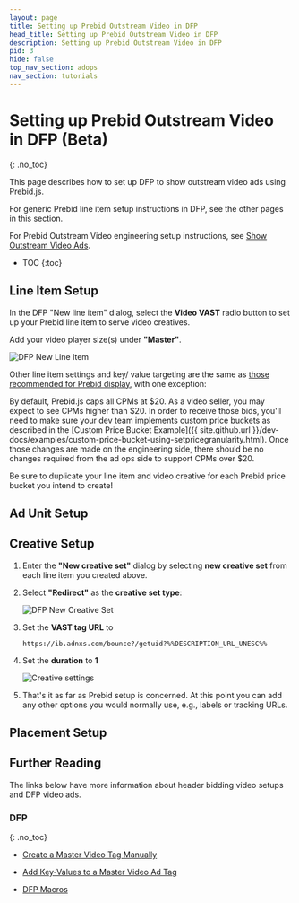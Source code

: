 ```yaml
---
layout: page
title: Setting up Prebid Outstream Video in DFP
head_title: Setting up Prebid Outstream Video in DFP
description: Setting up Prebid Outstream Video in DFP
pid: 3
hide: false
top_nav_section: adops
nav_section: tutorials
---
```


# Setting up Prebid Outstream Video in DFP (Beta)
{: .no_toc}

This page describes how to set up DFP to show outstream video ads using Prebid.js.

For generic Prebid line item setup instructions in DFP, see the other pages in this section.

For Prebid Outstream Video engineering setup instructions, see
[Show Outstream Video Ads]({{site.github.url}}/dev-docs/show-outstream-video-ads.html).

* TOC
{:toc}

## Line Item Setup

In the DFP "New line item" dialog, select the **Video VAST** radio button to set up your Prebid line item to serve video creatives.

Add your video player size(s) under **"Master"**.

![DFP New Line Item]({{site.github.url}}/assets/images/ad-ops/dfp-creative-setup/dfp-creative-setup-03.png)

Other line item settings and key/ value targeting are the same as [those recommended for Prebid display]({{site.github.url}}/adops/step-by-step.html#step-1-add-a-line-item), with one exception:

By default, Prebid.js caps all CPMs at $20.  As a video seller, you may expect to see CPMs higher than $20.  In order to receive those bids, you'll need to make sure your dev team implements custom price buckets as described in the [Custom Price Bucket Example]({{ site.github.url }}/dev-docs/examples/custom-price-bucket-using-setpricegranularity.html).  Once those changes are made on the engineering side, there should be no changes required from the ad ops side to support CPMs over $20.

Be sure to duplicate your line item and video creative for each Prebid price bucket you intend to create!

## Ad Unit Setup

## Creative Setup

1. Enter the **"New creative set"** dialog by selecting **new creative set** from each line item you created above. 

2. Select **"Redirect"** as the **creative set type**:

   ![DFP New Creative Set]({{site.github.url}}/assets/images/ad-ops/dfp-creative-setup/dfp-creative-setup-01.png)

3. Set the **VAST tag URL** to 

   ```
   https://ib.adnxs.com/bounce?/getuid?%%DESCRIPTION_URL_UNESC%%
   ```

4. Set the **duration** to **1**

   ![Creative settings]({{site.github.url}}/assets/images/ad-ops/dfp-creative-setup/dfp-creative-setup-02.png)

5. That's it as far as Prebid setup is concerned.  At this point you
   can add any other options you would normally use, e.g., labels or
   tracking URLs.

## Placement Setup

## Further Reading

The links below have more information about header bidding video
setups and DFP video ads.

### DFP
{: .no_toc}

+ [Create a Master Video Tag Manually](https://support.google.com/dfp_premium/answer/1068325?hl=en&ref_topic=2480647)

+ [Add Key-Values to a Master Video Ad Tag](https://support.google.com/dfp_premium/answer/1080597)

+ [DFP Macros](https://support.google.com/dfp_premium/answer/1242718)
